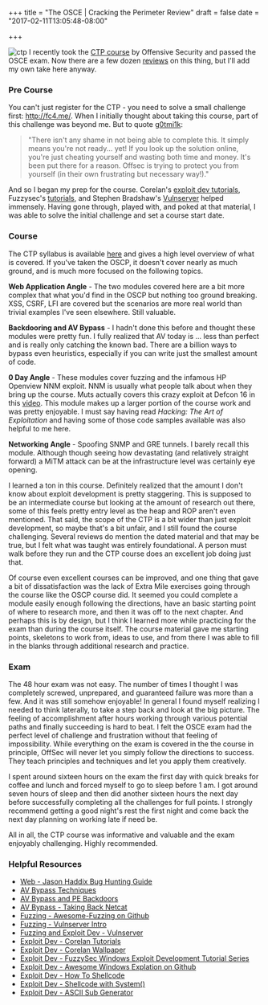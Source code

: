 +++
title = "The OSCE | Cracking the Perimeter Review"
draft = false
date = "2017-02-11T13:05:48-08:00"

+++

![ctp](../img/ctp-boxes-small.png#floatright)
I recently took the [CTP course](https://www.offensive-security.com/information-security-training/cracking-the-perimeter/) by Offensive Security and passed the OSCE exam. Now there are a few dozen [reviews](https://www.google.com/search?q=osce+exam+review) on this thing, but I'll add my own take here anyway. 

### Pre Course

You can't just register for the CTP - you need to solve a small challenge first: http://fc4.me/. When I initially thought about taking this course, part of this challenge was beyond me. But to quote [g0tmi1k](https://blog.g0tmi1k.com/2013/08/cracking-perimeter-ctp-offensive/ ): 

 > "There isn't any shame in not being able to complete this. It simply means you're not ready... yet! If you look up the solution online, you're just cheating yourself and wasting both time and money. It's been put there for a reason. Offsec is trying to protect you from yourself (in their own frustrating but necessary way!)."

And so I began my prep for the course. Corelan's [exploit dev tutorials](https://www.corelan.be/index.php/2009/07/19/exploit-writing-tutorial-part-1-stack-based-overflows/), Fuzzysec's [tutorials](https://www.fuzzysecurity.com/tutorials.html), and Stephen Bradshaw's [Vulnserver](http://www.thegreycorner.com/2010/12/introducing-vulnserver.html) helped immensely. Having gone through, played with, and poked at that material, I was able to solve the initial challenge and set a course start date.

### Course

The CTP syllabus is available [here](https://www.offensive-security.com/documentation/cracking-the-perimiter-syllabus.pdf) and gives a high level overview of what is covered. If you've taken the OSCP, it doesn't cover nearly as much ground, and is much more focused on the following topics.

**Web Application Angle** - The two modules covered here are a bit more complex that what you'd find in the OSCP but nothing too ground breaking. XSS, CSRF, LFI are covered but the scenarios are more real world than trivial examples I've seen elsewhere. Still valuable.

**Backdooring and AV Bypass** - I hadn't done this before and thought these modules were pretty fun. I fully realized that AV today is ... less than perfect and is really only catching the known bad. There are a billion ways to bypass even heuristics, especially if you can write just the smallest amount of code.

**0 Day Angle** - These modules cover fuzzing and the infamous HP Openview NNM exploit. NNM is usually what people talk about when they bring up the course. Muts actually covers this crazy exploit at Defcon 16 in this [video](https://www.youtube.com/watch?v=gHISpAZiAm0). This module makes up a larger portion of the course work and was pretty enjoyable. I must say having read *Hacking: The Art of Exploitation* and having some of those code samples available was also helpful to me here.

**Networking Angle** - Spoofing SNMP and GRE tunnels. I barely recall this module. Although though seeing how devastating (and relatively straight forward) a MiTM attack can be at the infrastructure level was certainly eye opening.

I learned a ton in this course. Definitely realized that the amount I don't know about exploit development is pretty staggering. This is supposed to be an intermediate course but looking at the amount of research out there, some of this feels pretty entry level as the heap and ROP aren't even mentioned. That said, the scope of the CTP is a bit wider than just exploit development, so maybe that's a bit unfair, and I still found the course challenging. Several reviews do mention the dated material and that may be true, but I felt what was taught was entirely foundational. A person must walk before they run and the CTP course does an excellent job doing just that.

Of course even excellent courses can be improved, and one thing that gave a bit of dissatisfaction was the lack of Extra Mile exercises going through the course like the OSCP course did. It seemed you could complete a module easily enough following the directions, have an basic starting point of where to research more, and then it was off to the next chapter. And perhaps this is by design, but I think I learned more while practicing for the exam than during the course itself. The course material gave me starting points, skeletons to work from, ideas to use, and from there I was able to fill in the blanks through additional research and practice.


### Exam

The 48 hour exam was not easy. The number of times I thought I was completely screwed, unprepared, and guaranteed failure was more than a few. And it was still somehow enjoyable! In general I found myself realizing I needed to think laterally, to take a step back and look at the big picture. The feeling of accomplishment after hours working through various potential paths and finally succeeding is hard to beat. I felt the OSCE exam had the perfect level of challenge and frustration without that feeling of impossibility. While everything on the exam is covered in the the course in principle, OffSec will never let you simply follow the directions to success. They teach principles and techniques and let you apply them creatively.

I spent around sixteen hours on the exam the first day with quick breaks for coffee and lunch and forced myself to go to sleep before 1 am. I got around seven hours of sleep and then did another sixteen hours the next day before successfully completing all the challenges for full points. I strongly recommend getting a good night's rest the first night and come back the next day planning on working late if need be.

All in all, the CTP course was informative and valuable and the exam enjoyably challenging. Highly recommended.

### Helpful Resources

* [Web - Jason Haddix Bug Hunting Guide](https://github.com/jhaddix/tbhm)
* [AV Bypass Techniques](http://packetstorm.foofus.com/papers/virus/BypassAVDynamics.pdf)
* [AV Bypass and PE Backdoors](https://pentest.blog/art-of-anti-detection-2-pe-backdoor-manufacturing/)
* [AV Bypass - Taking Back Netcat](https://packetstormsecurity.com/papers/virus/Taking_Back_Netcat.pdf)
* [Fuzzing - Awesome-Fuzzing on Github](https://github.com/secfigo/Awesome-Fuzzing)
* [Fuzzing - Vulnserver Intro](http://resources.infosecinstitute.com/fuzzing-vulnserver-discovering-vulnerable-commands-part-1/)
* [Fuzzing and Exploit Dev - Vulnserver](http://www.thegreycorner.com/2010/12/introducing-vulnserver.html)
* [Exploit Dev - Corelan Tutorials](https://www.corelan.be/index.php/2009/07/19/exploit-writing-tutorial-part-1-stack-based-overflows/)
* [Exploit Dev - Corelan Wallpaper](https://raw.githubusercontent.com/corelan/wallpapers/master/corelan_wallpaper_dark_1920-1080.png)
* [Exploit Dev - FuzzySec Windows Exploit Development Tutorial Series](https://www.fuzzysecurity.com/tutorials.html)
* [Exploit Dev - Awesome Windows Explation on Github](https://github.com/enddo/awesome-windows-exploitation)
* [Exploit Dev - How To Shellcode](http://www.vividmachines.com/shellcode/shellcode.html)
* [Exploit Dev - Shellcode with System()](http://www.gosecure.it/blog/art/452/sec/create-a-custom-shellcode-using-system-function/)
* [Exploit Dev - ASCII Sub Generator](https://github.com/JohnTroony/HTAOE/blob/master/printable_helper.c)
